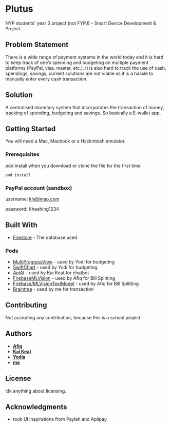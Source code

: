# Plutus

NYP students' year 3 project (not FYPJ) - Smart Device Development & Project. 

## Problem Statement

There is a wide range of payment systems in the world today and it is hard to keep track of one’s spending and budgeting on multiple payment platforms (PayPal, visa, master, etc.). It is also hard to track the use of cash, spendings, savings, current solutions are not viable as it is a hassle to manually enter every cash transaction.

## Solution
A centralised monetary system that incorporates the transaction of money, tracking of spending, budgeting and savings. So basically a E-wallet app.

## Getting Started

You will need a Mac, Macbook or a Hackintosh emulator.

### Prerequisites

pod install when you download or clone the file for the first time

```
pod install
```

### PayPal account (sandbox)

username: kh@lmao.com

password: Kheehing1234

## Built With

* [Firestore](https://firebase.google.com/docs/firestore) - The database used
### Pods
* [MultiProgressView](https://cocoapods.org/pods/MultiProgressView) - used by Yodi for budgeting
* [SwiftChart](https://cocoapods.org/pods/SwiftChart) - used by Yodi for budgeting
* [ApiAI](https://github.com/dialogflow/dialogflow-apple-client) - used by Kai Keat for chatbot
* [FirebaseMLVision](https://firebase.google.com/docs/ml-kit/) - used by Afiq for Bill Splitting
* [Firebase/MLVisionTextModel](https://firebase.google.com/docs/ml-kit/) - used by Afiq for Bill Splitting
* [Braintree](https://cocoapods.org/pods/Braintree) - used by me for transaction

## Contributing

Not accepting any contribution, because this is a school project.

## Authors

* **[Afiq](https://github.com/afiqali)** 
* **[Kai Keat]()** 
* **[Yodia](https://github.com/yodigarcia)** 
* **[me](https://github.com/kheehing/)** 

## License

idk anything about licensing.

## Acknowledgments

* took UI inspirations from Paylah and Aplipay.
